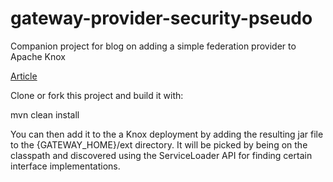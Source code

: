 <!---
   Licensed to the Apache Software Foundation (ASF) under one or more
   contributor license agreements.  See the NOTICE file distributed with
   this work for additional information regarding copyright ownership.
   The ASF licenses this file to You under the Apache License, Version 2.0
   (the "License"); you may not use this file except in compliance with
   the License.  You may obtain a copy of the License at

       http://www.apache.org/licenses/LICENSE-2.0

   Unless required by applicable law or agreed to in writing, software
   distributed under the License is distributed on an "AS IS" BASIS,
   WITHOUT WARRANTIES OR CONDITIONS OF ANY KIND, either express or implied.
   See the License for the specific language governing permissions and
   limitations under the License.
--->
gateway-provider-security-pseudo
===================

Companion project for blog on adding a simple federation provider to Apache Knox

[Article](AddingFederationProvider.md)

Clone or fork this project and build it with:

mvn clean install

You can then add it to the a Knox deployment by adding the resulting jar file to the {GATEWAY_HOME}/ext directory.
It will be picked by being on the classpath and discovered using the ServiceLoader API for finding certain interface implementations.


